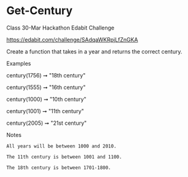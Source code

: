 # Get-Century
Class 30-Mar Hackathon Edabit Challenge

https://edabit.com/challenge/SAdqaWKRpjLfZnGKA

Create a function that takes in a year and returns the correct century.

Examples

century(1756) ➞ "18th century"

century(1555) ➞ "16th century"

century(1000) ➞ "10th century"

century(1001) ➞ "11th century"

century(2005) ➞ "21st century"

Notes

    All years will be between 1000 and 2010.
    
    The 11th century is between 1001 and 1100.
    
    The 18th century is between 1701-1800.
